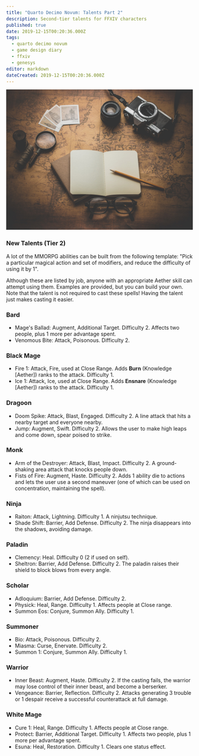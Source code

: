 ```yaml
---
title: "Quarto Decimo Novum: Talents Part 2"
description: Second-tier talents for FFXIV characters
published: true
date: 2019-12-15T00:20:36.000Z
tags:
  - quarto decimo novum
  - game design diary
  - ffxiv
  - genesys
editor: markdown
dateCreated: 2019-12-15T00:20:36.000Z
---
```


![Featured Image](quarto-decimo-novum-talents-part-2.jpg)

### New Talents (Tier 2)

A lot of the MMORPG abilities can be built from the following template: "Pick a particular magical action and set of modifiers, and reduce the difficulty of using it by 1".

Although these are listed by job, anyone with an appropriate Aether skill can attempt using them. Examples are provided, but you can build your own. Note that the talent is not required to cast these spells! Having the talent just makes casting it easier.

### Bard

* Mage's Ballad: Augment, Additional Target. Difficulty 2. Affects two people, plus 1 more per advantage spent.
* Venomous Bite: Attack, Poisonous. Difficulty 2.

### Black Mage

* Fire 1: Attack, Fire, used at Close Range. Adds **Burn** (Knowledge [Aether]) ranks to the attack. Difficulty 1.
* Ice 1: Attack, Ice, used at Close Range. Adds **Ensnare** (Knowledge [Aether]) ranks to the attack. Difficulty 1.

### Dragoon

* Doom Spike: Attack, Blast, Engaged. Difficulty 2. A line attack that hits a nearby target and everyone nearby.
* Jump: Augment, Swift. Difficulty 2. Allows the user to make high leaps and come down, spear poised to strike.

### Monk

* Arm of the Destroyer: Attack, Blast, Impact. Difficulty 2. A ground-shaking area attack that knocks people down.
* Fists of Fire: Augment, Haste. Difficulty 2. Adds 1 ability die to actions and lets the user use a second maneuver (one of which can be used on concentration, maintaining the spell).

### Ninja

* Raiton: Attack, Lightning. Difficulty 1. A ninjutsu technique.
* Shade Shift: Barrier, Add Defense. Difficulty 2. The ninja disappears into the shadows, avoiding damage.

### Paladin

* Clemency: Heal. Difficulty 0 (2 if used on self).
* Sheltron: Barrier, Add Defense. Difficulty 2. The paladin raises their shield to block blows from every angle.

### Scholar

* Adloquium: Barrier, Add Defense. Difficulty 2.
* Physick: Heal, Range. Difficulty 1. Affects people at Close range.
* Summon Eos: Conjure, Summon Ally. Difficulty 1.

### Summoner

* Bio: Attack, Poisonous. Difficulty 2.
* Miasma: Curse, Enervate. Difficulty 2.
* Summon 1: Conjure, Summon Ally. Difficulty 1.

### Warrior

* Inner Beast: Augment, Haste. Difficulty 2. If the casting fails, the warrior may lose control of their inner beast, and become a berserker.
* Vengeance: Barrier, Reflection. Difficulty 2. Attacks generating 3 trouble or 1 despair receive a successful counterattack at full damage.

### White Mage

* Cure 1: Heal, Range. Difficulty 1. Affects people at Close range.
* Protect: Barrier, Additional Target. Difficulty 1. Affects two people, plus 1 more per advantage spent.
* Esuna: Heal, Restoration. Difficulty 1. Clears one status effect.


    